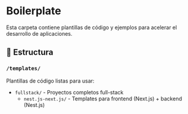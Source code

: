 # Boilerplate 

Esta carpeta contiene plantillas de código y ejemplos para acelerar el desarrollo de aplicaciones.

## 📁 Estructura

### `/templates/`
Plantillas de código listas para usar:
- `fullstack/` - Proyectos completos full-stack
    - `nest.js-next.js/` - Templates para frontend (Next.js) + backend (Nest.js)



